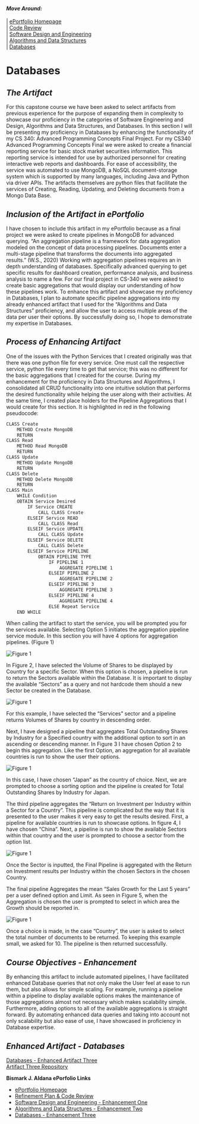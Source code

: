 #### _Move Around:_
| [ePortfolio Homepage](https://bizofsteel.github.io)<br>
| [Code Review](https://bizofsteel.github.io/Code_Review.html)<br>
| [Software Design and Engineering](https://bizofsteel.github.io/Software_Design_and_Engineering.html)<br> 
| [Algorithms and Data Structures](https://bizofsteel.github.io/Algorithms_and_Data_Structure.html)<br>
| [Databases](https://bizofsteel.github.io/Databases.html)<br>


# Databases


## _The Artifact_
For this capstone course we have been asked to select artifacts from previous experience for the purpose of expanding them in complexity to showcase our proficiency in the categories of Software Engineering and Design, Algorithms and Data Structures, and Databases.  In this section I will be presenting my proficiency in Databases by enhancing the functionality of my CS 340: Advanced Programming Concepts Final Project.
For my CS340 Advanced Programming Concepts Final we were asked to create a financial reporting service for basic stock market securities information.   This reporting service is intended for use by authorized personnel for creating interactive web reports and dashboards.  For ease of accessibility, the service was automated to use MongoDB, a NoSQL document-storage system which is supported by many languages, including Java and Python via driver APIs.  The artifacts themselves are python files that facilitate the services of Creating, Reading, Updating, and Deleting documents from a Mongo Data Base.   

## _Inclusion of the Artifact in ePortfolio_
I have chosen to include this artifact in my ePortfolio because as a final project we were asked to create pipelines in MongoDB for advanced querying.  “An aggregation pipeline is a framework for data aggregation modeled on the concept of data processing pipelines. Documents enter a multi-stage pipeline that transforms the documents into aggregated results.” (W.S., 2020) Working with aggregation pipelines requires an in depth understanding of databases. Specifically advanced querying to get specific results for dashboard creation, performance analysis, and business analysis to name a few.  For our final project in CS-340 we were asked to create basic aggregations that would display our understanding of how these pipelines work.  To enhance this artifact and showcase my proficiency in Databases, I plan to automate specific pipeline aggregations into my already enhanced artifact that I used for the  “Algorithms and Data Structures” proficiency, and allow the user to access multiple areas of the data per user their options.  By successfully doing so, I hope to demonstrate my expertise in Databases.

## _Process of Enhancing Artifact_ 
One of the issues with the Python Services that I created originally was that there was one python file for every service.  One must call the respective service, python file every time to get that service; this was no different for the basic aggregations that I created for the course.  During my enhancement for the proficiency in Data Structures and Algorithms, I consolidated all CRUD functionality into one intuitive solution that performs the desired functionality while helping the user along with their activities.   At the same time, I created place holders for the Pipeline Aggregations that I would create for this section.  It is highlighted in red in the following pseudocode:

```Markdown
CLASS Create
	METHOD Create MongoDB
	RETURN
CLASS Read
	METHOD Read MongoDB
	RETURN
CLASS Update
	METHOD Update MongoDB
	RETURN
CLASS Delete
	METHOD Delete MongoDB
	RETURN
CLASS Main
	WHILE Condition
	OBTAIN Service Desired
		IF Service CREATE
			CALL CLASS Create
		ELSEIF Service READ
			CALL CLASS Read
		ELSEIF Service UPDATE
			CALL CLASS Update
		ELSEIF Service DELETE
			CALL CLASS Delete
		ELSEIF Service PIPELINE
			OBTAIN PIPELINE TYPE
				IF PIPELINE 1
					AGGREGATE PIPELINE 1
				ELSEIF PIPELINE 2
					AGGREGATE PIPELINE 2
				ELSEIF PIPELINE 3
					AGGREGATE PIPELINE 3
				ELSEIF PIPELINE 4
					AGGREGATE PIPELINE 4
				ELSE Repeat Service
	END WHILE
```

When calling the artifact to start the service, you will be prompted you for the services available.   Selecting Option 5 initiates the aggregation pipeline service module.   In this section you will have 4 options for aggregation pipelines.  (Figure 1) 

   ![Figure 1](https://bizofsteel.github.io/images/Artifact%203%20-%20Fig%201.png) 

In Figure 2, I have selected the Volume of Shares to be displayed by Country for a specific Sector.    When this option is chosen, a pipeline is run to return the Sectors available within the Database.  It is important to display the available “Sectors” as a query and not hardcode them should a new Sector be created in the Database.

   ![Figure 1](https://bizofsteel.github.io/images/Artifact%203%20-%20Fig%202.png) 

For this example, I have selected the “Services” sector and a pipeline returns Volumes of Shares by country in descending order.


Next, I have designed a pipeline that aggregates Total Outstanding Shares by Industry for a Specified country with the additional option to sort in an ascending or descending manner.  In Figure 3 I have chosen Option 2 to begin this aggregation.  Like the first Option, an aggregation for all available countries is run to show the user their options.

   ![Figure 1](https://bizofsteel.github.io/images/Artifact%203%20-%20Fig%203.png) 
   
In this case, I have chosen “Japan” as the country of choice.  Next, we are prompted to choose a sorting option and the pipeline is created for Total Outstanding Shares by Industry for Japan. 

The third pipeline aggregates the “Return on Investment per Industry within a Sector for a Country”.   This pipeline is complicated but the way that it is presented to the user makes it very easy to get the results desired.   First, a pipeline for available countries is run to showcase options.  In figure 4, I have chosen “China”.  Next, a pipeline is run to show the available Sectors within that country and the user is prompted to choose a sector from the option list.  

   ![Figure 1](https://bizofsteel.github.io/images/Artifact%203%20-%20Fig%204.png) 

Once the Sector is inputted, the Final Pipeline is aggregated with the Return on Investment results per Industry within the chosen Sectors in the chosen Country.  


The final pipeline Aggregates the mean “Sales Growth for the Last 5 years” per a user defined option and Limit.  As seen in Figure 5, when the Aggregation is chosen the user is prompted to select in which area the Growth should be reported in.   

   ![Figure 1](https://bizofsteel.github.io/images/Artifact%203%20-%20Fig%205.png) 

Once a choice is made, in the case “Country”, the user is asked to select the total number of documents to be returned.   To keeping this example small, we asked for 10.   The pipeline is then returned successfully.


## _Course Objectives - Enhancement_ 
By enhancing this artifact to include automated pipelines, I have facilitated enhanced Database queries that not only make the User feel at ease to run them, but also allows for simple scaling.   For example, running a pipeline within a pipeline to display available options makes the maintenance of those aggregations almost not necessary which makes scalability simple. Furthermore, adding options to all of the available aggregations is straight forward.   By automating enhanced data queries and taking into account not only scalability but also ease of use, I have showcased in proficiency in Database expertise.  

## _Enhanced Artifact - Databases_

[Databases - Enhanced Artifact Three](https://bizofsteel.github.io/Artifacts/MongoAggPipeLine-EnhancedArtifact3.html)<br>
[Artifact Three Repository](https://github.com/BizofSteel/Databases)<br>


**Bismark J. Aldana ePorfolio Links**<br>
* [ePortfolio Homepage](https://bizofsteel.github.io)<br>
* [Refinement Plan & Code Review](https://bizofsteel.github.io/Code_Review.html)<br>
* [Software Design and Engineering - Enhancement One](https://bizofsteel.github.io/Software_Design_and_Engineering.html)<br>
* [Algorithms and Data Structures - Enhancement Two](https://bizofsteel.github.io/Algorithms_and_Data_Structure.html)<br>
* [Databases - Enhancement Three](https://bizofsteel.github.io/Databases.html)

